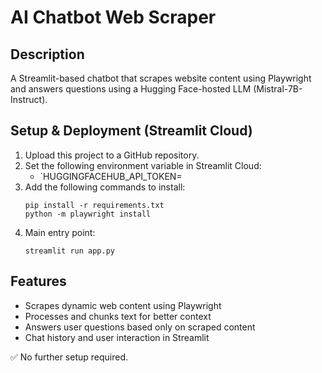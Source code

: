 # AI Chatbot Web Scraper

## Description
A Streamlit-based chatbot that scrapes website content using Playwright and answers questions using a Hugging Face-hosted LLM (Mistral-7B-Instruct).

## Setup & Deployment (Streamlit Cloud)

1. Upload this project to a GitHub repository.
2. Set the following environment variable in Streamlit Cloud:
   - `HUGGINGFACEHUB_API_TOKEN=
3. Add the following commands to install:
   ```
   pip install -r requirements.txt
   python -m playwright install
   ```
4. Main entry point:
   ```
   streamlit run app.py
   ```

## Features
- Scrapes dynamic web content using Playwright
- Processes and chunks text for better context
- Answers user questions based only on scraped content
- Chat history and user interaction in Streamlit

✅ No further setup required.